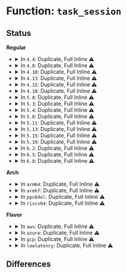 # Function: <code>task_session</code>

## Status
<b>Regular</b>
<ul>
<li>
<details>
<summary>In <code>4.4</code>: Duplicate, Full Inline ⚠️</summary>

**Collision:** Static Duplication

**Inline:** Full

**Transformation:** False

**Instances:**

```
In kernel/fork.c (ffffffff8107f304)
Location: include/linux/sched.h:1892
Inline: True
Inline callers:
  - kernel/fork.c:copy_process
```
```
In kernel/exit.c (ffffffff81082108)
Location: include/linux/sched.h:1892
Inline: True
Inline callers:
  - kernel/exit.c:will_become_orphaned_pgrp
```
```
In kernel/signal.c (ffffffff8108d06d)
Location: include/linux/sched.h:1892
Inline: True
```
```
In kernel/sys.c (ffffffff81094c68)
Location: include/linux/sched.h:1892
Inline: True
Inline callers:
  - kernel/sys.c:SyS_setpgid
  - kernel/sys.c:SyS_setpgid
  - kernel/sys.c:SyS_setpgid
  - kernel/sys.c:SyS_setpgid
  - kernel/sys.c:SyS_getsid
  - kernel/sys.c:SyS_getsid
  - kernel/sys.c:sys_setsid
```
```
In drivers/tty/tty_io.c (ffffffff814e0c35)
Location: include/linux/sched.h:1892
Inline: True
Inline callers:
  - drivers/tty/tty_io.c:__proc_set_tty
  - drivers/tty/tty_io.c:tty_ioctl
  - drivers/tty/tty_io.c:tty_ioctl
  - drivers/tty/tty_io.c:tty_ioctl
  - drivers/tty/tty_io.c:tty_ioctl
```
</details>
</li>
<li>
<details>
<summary>In <code>4.8</code>: Duplicate, Full Inline ⚠️</summary>

**Collision:** Static Duplication

**Inline:** Full

**Transformation:** False

**Instances:**

```
In kernel/fork.c (ffffffff810814ba)
Location: include/linux/sched.h:2031
Inline: True
```
```
In kernel/exit.c (ffffffff81085171)
Location: include/linux/sched.h:2031
Inline: True
Inline callers:
  - kernel/exit.c:will_become_orphaned_pgrp
```
```
In kernel/signal.c (ffffffff81090235)
Location: include/linux/sched.h:2031
Inline: True
```
```
In kernel/sys.c (ffffffff81098132)
Location: include/linux/sched.h:2031
Inline: True
Inline callers:
  - kernel/sys.c:sys_setsid
  - kernel/sys.c:SyS_getsid
  - kernel/sys.c:SyS_getsid
  - kernel/sys.c:SyS_setpgid
  - kernel/sys.c:SyS_setpgid
  - kernel/sys.c:SyS_setpgid
  - kernel/sys.c:SyS_setpgid
```
```
In drivers/tty/tty_io.c (ffffffff81534226)
Location: include/linux/sched.h:2031
Inline: True
Inline callers:
  - drivers/tty/tty_io.c:tty_ioctl
  - drivers/tty/tty_io.c:tty_ioctl
  - drivers/tty/tty_io.c:tty_ioctl
  - drivers/tty/tty_io.c:tty_ioctl
  - drivers/tty/tty_io.c:__proc_set_tty
```
</details>
</li>
<li>
<details>
<summary>In <code>4.10</code>: Duplicate, Full Inline ⚠️</summary>

**Collision:** Static Duplication

**Inline:** Full

**Transformation:** False

**Instances:**

```
In kernel/fork.c (ffffffff81085f07)
Location: include/linux/sched.h:2118
Inline: True
```
```
In kernel/exit.c (ffffffff8108a0e1)
Location: include/linux/sched.h:2118
Inline: True
Inline callers:
  - kernel/exit.c:will_become_orphaned_pgrp
```
```
In kernel/signal.c (ffffffff810951b5)
Location: include/linux/sched.h:2118
Inline: True
```
```
In kernel/sys.c (ffffffff8109d0e2)
Location: include/linux/sched.h:2118
Inline: True
Inline callers:
  - kernel/sys.c:sys_setsid
  - kernel/sys.c:SyS_getsid
  - kernel/sys.c:SyS_getsid
  - kernel/sys.c:SyS_setpgid
  - kernel/sys.c:SyS_setpgid
  - kernel/sys.c:SyS_setpgid
  - kernel/sys.c:SyS_setpgid
```
```
In drivers/tty/tty_io.c (ffffffff81560951)
Location: include/linux/sched.h:2118
Inline: True
Inline callers:
  - drivers/tty/tty_io.c:tty_ioctl
  - drivers/tty/tty_io.c:tty_ioctl
  - drivers/tty/tty_io.c:tty_ioctl
  - drivers/tty/tty_io.c:tty_ioctl
  - drivers/tty/tty_io.c:__proc_set_tty
```
</details>
</li>
<li>
<details>
<summary>In <code>4.13</code>: Duplicate, Full Inline ⚠️</summary>

**Collision:** Static Duplication

**Inline:** Full

**Transformation:** False

**Instances:**

```
In kernel/fork.c (ffffffff81082930)
Location: include/linux/sched.h:1128
Inline: True
```
```
In kernel/exit.c (ffffffff81087206)
Location: include/linux/sched.h:1128
Inline: True
Inline callers:
  - kernel/exit.c:will_become_orphaned_pgrp
```
```
In kernel/signal.c (ffffffff8109222a)
Location: include/linux/sched.h:1128
Inline: True
```
```
In kernel/sys.c (ffffffff81099fc2)
Location: include/linux/sched.h:1128
Inline: True
Inline callers:
  - kernel/sys.c:sys_setsid
  - kernel/sys.c:SyS_getsid
  - kernel/sys.c:SyS_getsid
  - kernel/sys.c:SyS_setpgid
  - kernel/sys.c:SyS_setpgid
  - kernel/sys.c:SyS_setpgid
  - kernel/sys.c:SyS_setpgid
```
```
In drivers/tty/tty_jobctrl.c (ffffffff8157d6ac)
Location: include/linux/sched.h:1128
Inline: True
Inline callers:
  - drivers/tty/tty_jobctrl.c:tty_jobctrl_ioctl
  - drivers/tty/tty_jobctrl.c:tty_jobctrl_ioctl
  - drivers/tty/tty_jobctrl.c:tty_jobctrl_ioctl
  - drivers/tty/tty_jobctrl.c:tty_jobctrl_ioctl
  - drivers/tty/tty_jobctrl.c:__proc_set_tty
```
</details>
</li>
<li>
<details>
<summary>In <code>4.15</code>: Duplicate, Full Inline ⚠️</summary>

**Collision:** Static Duplication

**Inline:** Full

**Transformation:** False

**Instances:**

```
In kernel/fork.c (ffffffff8108975f)
Location: include/linux/sched.h:1128
Inline: True
```
```
In kernel/exit.c (ffffffff8108df66)
Location: include/linux/sched.h:1128
Inline: True
Inline callers:
  - kernel/exit.c:will_become_orphaned_pgrp
```
```
In kernel/signal.c (ffffffff810990ba)
Location: include/linux/sched.h:1128
Inline: True
```
```
In kernel/sys.c (ffffffff810a0ca2)
Location: include/linux/sched.h:1128
Inline: True
Inline callers:
  - kernel/sys.c:sys_setsid
  - kernel/sys.c:SyS_getsid
  - kernel/sys.c:SyS_getsid
  - kernel/sys.c:SyS_setpgid
  - kernel/sys.c:SyS_setpgid
  - kernel/sys.c:SyS_setpgid
  - kernel/sys.c:SyS_setpgid
```
```
In drivers/tty/tty_jobctrl.c (ffffffff815e21d1)
Location: include/linux/sched.h:1128
Inline: True
Inline callers:
  - drivers/tty/tty_jobctrl.c:tty_jobctrl_ioctl
  - drivers/tty/tty_jobctrl.c:tty_jobctrl_ioctl
  - drivers/tty/tty_jobctrl.c:tty_jobctrl_ioctl
  - drivers/tty/tty_jobctrl.c:tty_jobctrl_ioctl
  - drivers/tty/tty_jobctrl.c:__proc_set_tty
```
</details>
</li>
<li>
<details>
<summary>In <code>4.18</code>: Duplicate, Full Inline ⚠️</summary>

**Collision:** Static Duplication

**Inline:** Full

**Transformation:** False

**Instances:**

```
In kernel/fork.c (ffffffff8108d11b)
Location: include/linux/sched.h:1220
Inline: True
```
```
In kernel/exit.c (ffffffff81091a9f)
Location: include/linux/sched.h:1220
Inline: True
Inline callers:
  - kernel/exit.c:kill_orphaned_pgrp
  - kernel/exit.c:kill_orphaned_pgrp
  - kernel/exit.c:will_become_orphaned_pgrp
  - kernel/exit.c:will_become_orphaned_pgrp
```
```
In kernel/signal.c (ffffffff8109c8d9)
Location: include/linux/sched.h:1220
Inline: True
```
```
In kernel/sys.c (ffffffff810a7454)
Location: include/linux/sched.h:1220
Inline: True
Inline callers:
  - kernel/sys.c:ksys_setsid
  - kernel/sys.c:__ia32_sys_getsid
  - kernel/sys.c:__ia32_sys_getsid
  - kernel/sys.c:__x64_sys_getsid
  - kernel/sys.c:__x64_sys_getsid
  - kernel/sys.c:__ia32_sys_setpgid
  - kernel/sys.c:__ia32_sys_setpgid
  - kernel/sys.c:__ia32_sys_setpgid
  - kernel/sys.c:__ia32_sys_setpgid
  - kernel/sys.c:__x64_sys_setpgid
  - kernel/sys.c:__x64_sys_setpgid
  - kernel/sys.c:__x64_sys_setpgid
  - kernel/sys.c:__x64_sys_setpgid
```
```
In drivers/tty/tty_jobctrl.c (ffffffff8161b481)
Location: include/linux/sched.h:1220
Inline: True
Inline callers:
  - drivers/tty/tty_jobctrl.c:tty_jobctrl_ioctl
  - drivers/tty/tty_jobctrl.c:tty_jobctrl_ioctl
  - drivers/tty/tty_jobctrl.c:tty_jobctrl_ioctl
  - drivers/tty/tty_jobctrl.c:tty_jobctrl_ioctl
  - drivers/tty/tty_jobctrl.c:__proc_set_tty
```
</details>
</li>
<li>
<details>
<summary>In <code>5.0</code>: Duplicate, Full Inline ⚠️</summary>

**Collision:** Static Duplication

**Inline:** Full

**Transformation:** False

**Instances:**

```
In kernel/fork.c (ffffffff81094e48)
Location: include/linux/sched/signal.h:596
Inline: True
```
```
In kernel/exit.c (ffffffff81099d7f)
Location: include/linux/sched/signal.h:596
Inline: True
Inline callers:
  - kernel/exit.c:kill_orphaned_pgrp
  - kernel/exit.c:kill_orphaned_pgrp
  - kernel/exit.c:will_become_orphaned_pgrp
  - kernel/exit.c:will_become_orphaned_pgrp
```
```
In kernel/signal.c (ffffffff810a4bbe)
Location: include/linux/sched/signal.h:596
Inline: True
```
```
In kernel/sys.c (ffffffff810b0164)
Location: include/linux/sched/signal.h:596
Inline: True
Inline callers:
  - kernel/sys.c:ksys_setsid
  - kernel/sys.c:__ia32_sys_getsid
  - kernel/sys.c:__ia32_sys_getsid
  - kernel/sys.c:__x64_sys_getsid
  - kernel/sys.c:__x64_sys_getsid
  - kernel/sys.c:__ia32_sys_setpgid
  - kernel/sys.c:__ia32_sys_setpgid
  - kernel/sys.c:__ia32_sys_setpgid
  - kernel/sys.c:__ia32_sys_setpgid
  - kernel/sys.c:__x64_sys_setpgid
  - kernel/sys.c:__x64_sys_setpgid
  - kernel/sys.c:__x64_sys_setpgid
  - kernel/sys.c:__x64_sys_setpgid
```
```
In drivers/tty/tty_jobctrl.c (ffffffff816387d2)
Location: include/linux/sched/signal.h:596
Inline: True
Inline callers:
  - drivers/tty/tty_jobctrl.c:tty_jobctrl_ioctl
  - drivers/tty/tty_jobctrl.c:tty_jobctrl_ioctl
  - drivers/tty/tty_jobctrl.c:tty_jobctrl_ioctl
  - drivers/tty/tty_jobctrl.c:tty_jobctrl_ioctl
  - drivers/tty/tty_jobctrl.c:__proc_set_tty
```
</details>
</li>
<li>
<details>
<summary>In <code>5.3</code>: Duplicate, Full Inline ⚠️</summary>

**Collision:** Static Duplication

**Inline:** Full

**Transformation:** False

**Instances:**

```
In kernel/fork.c (ffffffff810994a2)
Location: include/linux/sched/signal.h:627
Inline: True
Inline callers:
  - kernel/fork.c:copy_process
```
```
In kernel/exit.c (ffffffff8109e390)
Location: include/linux/sched/signal.h:627
Inline: True
Inline callers:
  - kernel/exit.c:kill_orphaned_pgrp
  - kernel/exit.c:kill_orphaned_pgrp
  - kernel/exit.c:will_become_orphaned_pgrp
  - kernel/exit.c:will_become_orphaned_pgrp
```
```
In kernel/signal.c (ffffffff810a98a9)
Location: include/linux/sched/signal.h:627
Inline: True
```
```
In kernel/sys.c (ffffffff810b5b32)
Location: include/linux/sched/signal.h:627
Inline: True
Inline callers:
  - kernel/sys.c:ksys_setsid
  - kernel/sys.c:__ia32_sys_getsid
  - kernel/sys.c:__ia32_sys_getsid
  - kernel/sys.c:__x64_sys_getsid
  - kernel/sys.c:__x64_sys_getsid
  - kernel/sys.c:__ia32_sys_setpgid
  - kernel/sys.c:__ia32_sys_setpgid
  - kernel/sys.c:__ia32_sys_setpgid
  - kernel/sys.c:__ia32_sys_setpgid
  - kernel/sys.c:__x64_sys_setpgid
  - kernel/sys.c:__x64_sys_setpgid
  - kernel/sys.c:__x64_sys_setpgid
  - kernel/sys.c:__x64_sys_setpgid
```
```
In drivers/tty/tty_jobctrl.c (ffffffff8166ca41)
Location: include/linux/sched/signal.h:627
Inline: True
Inline callers:
  - drivers/tty/tty_jobctrl.c:tty_jobctrl_ioctl
  - drivers/tty/tty_jobctrl.c:tty_jobctrl_ioctl
  - drivers/tty/tty_jobctrl.c:tty_jobctrl_ioctl
  - drivers/tty/tty_jobctrl.c:tty_jobctrl_ioctl
  - drivers/tty/tty_jobctrl.c:__proc_set_tty
```
</details>
</li>
<li>
<details>
<summary>In <code>5.4</code>: Duplicate, Full Inline ⚠️</summary>

**Collision:** Static Duplication

**Inline:** Full

**Transformation:** False

**Instances:**

```
In kernel/fork.c (ffffffff8109fa9c)
Location: include/linux/sched/signal.h:619
Inline: True
Inline callers:
  - kernel/fork.c:copy_process
```
```
In kernel/exit.c (ffffffff810a48f0)
Location: include/linux/sched/signal.h:619
Inline: True
Inline callers:
  - kernel/exit.c:kill_orphaned_pgrp
  - kernel/exit.c:kill_orphaned_pgrp
  - kernel/exit.c:will_become_orphaned_pgrp
  - kernel/exit.c:will_become_orphaned_pgrp
```
```
In kernel/signal.c (ffffffff810afe39)
Location: include/linux/sched/signal.h:619
Inline: True
```
```
In kernel/sys.c (ffffffff810bc122)
Location: include/linux/sched/signal.h:619
Inline: True
Inline callers:
  - kernel/sys.c:ksys_setsid
  - kernel/sys.c:__ia32_sys_getsid
  - kernel/sys.c:__ia32_sys_getsid
  - kernel/sys.c:__x64_sys_getsid
  - kernel/sys.c:__x64_sys_getsid
  - kernel/sys.c:__ia32_sys_setpgid
  - kernel/sys.c:__ia32_sys_setpgid
  - kernel/sys.c:__ia32_sys_setpgid
  - kernel/sys.c:__ia32_sys_setpgid
  - kernel/sys.c:__x64_sys_setpgid
  - kernel/sys.c:__x64_sys_setpgid
  - kernel/sys.c:__x64_sys_setpgid
  - kernel/sys.c:__x64_sys_setpgid
```
```
In drivers/tty/tty_jobctrl.c (ffffffff8168f0b1)
Location: include/linux/sched/signal.h:619
Inline: True
Inline callers:
  - drivers/tty/tty_jobctrl.c:tty_jobctrl_ioctl
  - drivers/tty/tty_jobctrl.c:tty_jobctrl_ioctl
  - drivers/tty/tty_jobctrl.c:tty_jobctrl_ioctl
  - drivers/tty/tty_jobctrl.c:tty_jobctrl_ioctl
  - drivers/tty/tty_jobctrl.c:__proc_set_tty
```
</details>
</li>
<li>
<details>
<summary>In <code>5.8</code>: Duplicate, Full Inline ⚠️</summary>

**Collision:** Static Duplication

**Inline:** Full

**Transformation:** False

**Instances:**

```
In kernel/fork.c (ffffffff810a6b3d)
Location: include/linux/sched/signal.h:642
Inline: True
Inline callers:
  - kernel/fork.c:copy_process
```
```
In kernel/exit.c (ffffffff810abc90)
Location: include/linux/sched/signal.h:642
Inline: True
Inline callers:
  - kernel/exit.c:kill_orphaned_pgrp
  - kernel/exit.c:kill_orphaned_pgrp
  - kernel/exit.c:will_become_orphaned_pgrp
  - kernel/exit.c:will_become_orphaned_pgrp
```
```
In kernel/signal.c (ffffffff810b7899)
Location: include/linux/sched/signal.h:642
Inline: True
```
```
In kernel/sys.c (ffffffff810c3ac2)
Location: include/linux/sched/signal.h:642
Inline: True
Inline callers:
  - kernel/sys.c:ksys_setsid
  - kernel/sys.c:__ia32_sys_getsid
  - kernel/sys.c:__ia32_sys_getsid
  - kernel/sys.c:__x64_sys_getsid
  - kernel/sys.c:__x64_sys_getsid
  - kernel/sys.c:__do_sys_setpgid
  - kernel/sys.c:__do_sys_setpgid
  - kernel/sys.c:__do_sys_setpgid
  - kernel/sys.c:__do_sys_setpgid
```
```
In drivers/tty/tty_jobctrl.c (ffffffff81740dd1)
Location: include/linux/sched/signal.h:642
Inline: True
Inline callers:
  - drivers/tty/tty_jobctrl.c:tiocspgrp
  - drivers/tty/tty_jobctrl.c:tiocspgrp
  - drivers/tty/tty_jobctrl.c:tiocspgrp
  - drivers/tty/tty_jobctrl.c:tiocsctty
  - drivers/tty/tty_jobctrl.c:__proc_set_tty
```
</details>
</li>
<li>
<details>
<summary>In <code>5.11</code>: Duplicate, Full Inline ⚠️</summary>

**Collision:** Static Duplication

**Inline:** Full

**Transformation:** False

**Instances:**

```
In kernel/fork.c (ffffffff810a264f)
Location: include/linux/sched/signal.h:655
Inline: True
Inline callers:
  - kernel/fork.c:copy_process
```
```
In kernel/exit.c (ffffffff810a7290)
Location: include/linux/sched/signal.h:655
Inline: True
Inline callers:
  - kernel/exit.c:kill_orphaned_pgrp
  - kernel/exit.c:kill_orphaned_pgrp
  - kernel/exit.c:will_become_orphaned_pgrp
  - kernel/exit.c:will_become_orphaned_pgrp
```
```
In kernel/signal.c (ffffffff810b2b29)
Location: include/linux/sched/signal.h:655
Inline: True
```
```
In kernel/sys.c (ffffffff810beeb2)
Location: include/linux/sched/signal.h:655
Inline: True
Inline callers:
  - kernel/sys.c:ksys_setsid
  - kernel/sys.c:__ia32_sys_getsid
  - kernel/sys.c:__ia32_sys_getsid
  - kernel/sys.c:__x64_sys_getsid
  - kernel/sys.c:__x64_sys_getsid
  - kernel/sys.c:__do_sys_setpgid
  - kernel/sys.c:__do_sys_setpgid
  - kernel/sys.c:__do_sys_setpgid
  - kernel/sys.c:__do_sys_setpgid
```
```
In drivers/tty/tty_jobctrl.c (ffffffff8175d052)
Location: include/linux/sched/signal.h:655
Inline: True
Inline callers:
  - drivers/tty/tty_jobctrl.c:tiocsctty
  - drivers/tty/tty_jobctrl.c:__proc_set_tty
```
</details>
</li>
<li>
<details>
<summary>In <code>5.13</code>: Duplicate, Full Inline ⚠️</summary>

**Collision:** Static Duplication

**Inline:** Full

**Transformation:** False

**Instances:**

```
In kernel/fork.c (ffffffff810a3342)
Location: include/linux/sched/signal.h:661
Inline: True
Inline callers:
  - kernel/fork.c:copy_process
```
```
In kernel/exit.c (ffffffff810a8320)
Location: include/linux/sched/signal.h:661
Inline: True
Inline callers:
  - kernel/exit.c:kill_orphaned_pgrp
  - kernel/exit.c:kill_orphaned_pgrp
  - kernel/exit.c:will_become_orphaned_pgrp
  - kernel/exit.c:will_become_orphaned_pgrp
```
```
In kernel/signal.c (ffffffff810b4169)
Location: include/linux/sched/signal.h:661
Inline: True
```
```
In kernel/sys.c (ffffffff810c0842)
Location: include/linux/sched/signal.h:661
Inline: True
Inline callers:
  - kernel/sys.c:ksys_setsid
  - kernel/sys.c:__ia32_sys_getsid
  - kernel/sys.c:__ia32_sys_getsid
  - kernel/sys.c:__x64_sys_getsid
  - kernel/sys.c:__x64_sys_getsid
  - kernel/sys.c:__do_sys_setpgid
  - kernel/sys.c:__do_sys_setpgid
  - kernel/sys.c:__do_sys_setpgid
  - kernel/sys.c:__do_sys_setpgid
```
```
In drivers/tty/tty_jobctrl.c (ffffffff8174139b)
Location: include/linux/sched/signal.h:661
Inline: True
Inline callers:
  - drivers/tty/tty_jobctrl.c:tty_jobctrl_ioctl
  - drivers/tty/tty_jobctrl.c:tty_jobctrl_ioctl
  - drivers/tty/tty_jobctrl.c:tty_jobctrl_ioctl
  - drivers/tty/tty_jobctrl.c:tty_jobctrl_ioctl
  - drivers/tty/tty_jobctrl.c:__proc_set_tty
```
</details>
</li>
<li>
<details>
<summary>In <code>5.15</code>: Duplicate, Full Inline ⚠️</summary>

**Collision:** Static Duplication

**Inline:** Full

**Transformation:** False

**Instances:**

```
In kernel/fork.c (ffffffff810b4acd)
Location: include/linux/sched/signal.h:659
Inline: True
Inline callers:
  - kernel/fork.c:copy_process
```
```
In kernel/exit.c (ffffffff810b9d80)
Location: include/linux/sched/signal.h:659
Inline: True
Inline callers:
  - kernel/exit.c:kill_orphaned_pgrp
  - kernel/exit.c:kill_orphaned_pgrp
  - kernel/exit.c:will_become_orphaned_pgrp
  - kernel/exit.c:will_become_orphaned_pgrp
```
```
In kernel/signal.c (ffffffff810c6429)
Location: include/linux/sched/signal.h:659
Inline: True
```
```
In kernel/sys.c (ffffffff810d3332)
Location: include/linux/sched/signal.h:659
Inline: True
Inline callers:
  - kernel/sys.c:ksys_setsid
  - kernel/sys.c:__ia32_sys_getsid
  - kernel/sys.c:__ia32_sys_getsid
  - kernel/sys.c:__x64_sys_getsid
  - kernel/sys.c:__x64_sys_getsid
  - kernel/sys.c:__do_sys_setpgid
  - kernel/sys.c:__do_sys_setpgid
  - kernel/sys.c:__do_sys_setpgid
  - kernel/sys.c:__do_sys_setpgid
```
```
In drivers/tty/tty_jobctrl.c (ffffffff817c1dfb)
Location: include/linux/sched/signal.h:659
Inline: True
Inline callers:
  - drivers/tty/tty_jobctrl.c:tty_jobctrl_ioctl
  - drivers/tty/tty_jobctrl.c:tty_jobctrl_ioctl
  - drivers/tty/tty_jobctrl.c:tty_jobctrl_ioctl
  - drivers/tty/tty_jobctrl.c:tty_jobctrl_ioctl
  - drivers/tty/tty_jobctrl.c:__proc_set_tty
```
</details>
</li>
<li>
<details>
<summary>In <code>5.19</code>: Duplicate, Full Inline ⚠️</summary>

**Collision:** Static Duplication

**Inline:** Full

**Transformation:** False

**Instances:**

```
In kernel/fork.c (ffffffff810caf99)
Location: include/linux/sched/signal.h:699
Inline: True
Inline callers:
  - kernel/fork.c:copy_process
```
```
In kernel/exit.c (ffffffff810d089f)
Location: include/linux/sched/signal.h:699
Inline: True
Inline callers:
  - kernel/exit.c:kill_orphaned_pgrp
  - kernel/exit.c:kill_orphaned_pgrp
  - kernel/exit.c:will_become_orphaned_pgrp
  - kernel/exit.c:will_become_orphaned_pgrp
```
```
In kernel/signal.c (ffffffff810ddd73)
Location: include/linux/sched/signal.h:699
Inline: True
```
```
In kernel/sys.c (ffffffff810ec954)
Location: include/linux/sched/signal.h:699
Inline: True
Inline callers:
  - kernel/sys.c:ksys_setsid
  - kernel/sys.c:__ia32_sys_getsid
  - kernel/sys.c:__ia32_sys_getsid
  - kernel/sys.c:__x64_sys_getsid
  - kernel/sys.c:__x64_sys_getsid
  - kernel/sys.c:__do_sys_setpgid
  - kernel/sys.c:__do_sys_setpgid
  - kernel/sys.c:__do_sys_setpgid
  - kernel/sys.c:__do_sys_setpgid
```
```
In drivers/tty/tty_jobctrl.c (ffffffff818fe871)
Location: include/linux/sched/signal.h:699
Inline: True
Inline callers:
  - drivers/tty/tty_jobctrl.c:tty_jobctrl_ioctl
  - drivers/tty/tty_jobctrl.c:tty_jobctrl_ioctl
  - drivers/tty/tty_jobctrl.c:tty_jobctrl_ioctl
  - drivers/tty/tty_jobctrl.c:tty_jobctrl_ioctl
  - drivers/tty/tty_jobctrl.c:__proc_set_tty
```
</details>
</li>
<li>
<details>
<summary>In <code>6.2</code>: Duplicate, Full Inline ⚠️</summary>

**Collision:** Static Duplication

**Inline:** Full

**Transformation:** False

**Instances:**

```
In kernel/fork.c (ffffffff810e8546)
Location: include/linux/sched/signal.h:700
Inline: True
Inline callers:
  - kernel/fork.c:copy_process
```
```
In kernel/exit.c (ffffffff810ef22f)
Location: include/linux/sched/signal.h:700
Inline: True
Inline callers:
  - kernel/exit.c:kill_orphaned_pgrp
  - kernel/exit.c:kill_orphaned_pgrp
  - kernel/exit.c:will_become_orphaned_pgrp
  - kernel/exit.c:will_become_orphaned_pgrp
```
```
In kernel/signal.c (ffffffff810fe1d3)
Location: include/linux/sched/signal.h:700
Inline: True
```
```
In kernel/sys.c (ffffffff8110dcd4)
Location: include/linux/sched/signal.h:700
Inline: True
Inline callers:
  - kernel/sys.c:ksys_setsid
  - kernel/sys.c:__ia32_sys_getsid
  - kernel/sys.c:__ia32_sys_getsid
  - kernel/sys.c:__x64_sys_getsid
  - kernel/sys.c:__x64_sys_getsid
  - kernel/sys.c:__do_sys_setpgid
  - kernel/sys.c:__do_sys_setpgid
  - kernel/sys.c:__do_sys_setpgid
  - kernel/sys.c:__do_sys_setpgid
```
```
In drivers/tty/tty_jobctrl.c (ffffffff81a580b1)
Location: include/linux/sched/signal.h:700
Inline: True
Inline callers:
  - drivers/tty/tty_jobctrl.c:tty_jobctrl_ioctl
  - drivers/tty/tty_jobctrl.c:tty_jobctrl_ioctl
  - drivers/tty/tty_jobctrl.c:tty_jobctrl_ioctl
  - drivers/tty/tty_jobctrl.c:tty_jobctrl_ioctl
  - drivers/tty/tty_jobctrl.c:__proc_set_tty
```
</details>
</li>
<li>
<details>
<summary>In <code>6.5</code>: Duplicate, Full Inline ⚠️</summary>

**Collision:** Static Duplication

**Inline:** Full

**Transformation:** False

**Instances:**

```
In kernel/fork.c (ffffffff810f41a5)
Location: include/linux/sched/signal.h:700
Inline: True
Inline callers:
  - kernel/fork.c:copy_process
```
```
In kernel/exit.c (ffffffff810fb24f)
Location: include/linux/sched/signal.h:700
Inline: True
Inline callers:
  - kernel/exit.c:kill_orphaned_pgrp
  - kernel/exit.c:kill_orphaned_pgrp
  - kernel/exit.c:will_become_orphaned_pgrp
  - kernel/exit.c:will_become_orphaned_pgrp
```
```
In kernel/signal.c (ffffffff8110a293)
Location: include/linux/sched/signal.h:700
Inline: True
```
```
In kernel/sys.c (ffffffff81119f64)
Location: include/linux/sched/signal.h:700
Inline: True
Inline callers:
  - kernel/sys.c:ksys_setsid
  - kernel/sys.c:__ia32_sys_getsid
  - kernel/sys.c:__ia32_sys_getsid
  - kernel/sys.c:__x64_sys_getsid
  - kernel/sys.c:__x64_sys_getsid
  - kernel/sys.c:__do_sys_setpgid
  - kernel/sys.c:__do_sys_setpgid
  - kernel/sys.c:__do_sys_setpgid
  - kernel/sys.c:__do_sys_setpgid
```
```
In drivers/tty/tty_jobctrl.c (ffffffff81aa268e)
Location: include/linux/sched/signal.h:700
Inline: True
Inline callers:
  - drivers/tty/tty_jobctrl.c:tty_jobctrl_ioctl
  - drivers/tty/tty_jobctrl.c:tty_jobctrl_ioctl
  - drivers/tty/tty_jobctrl.c:tty_jobctrl_ioctl
  - drivers/tty/tty_jobctrl.c:tty_jobctrl_ioctl
  - drivers/tty/tty_jobctrl.c:__proc_set_tty
```
</details>
</li>
<li>
<details>
<summary>In <code>6.8</code>: Duplicate, Full Inline ⚠️</summary>

**Collision:** Static Duplication

**Inline:** Full

**Transformation:** False

**Instances:**

```
In kernel/fork.c (ffffffff810fd567)
Location: include/linux/sched/signal.h:692
Inline: True
Inline callers:
  - kernel/fork.c:copy_process
```
```
In kernel/exit.c (ffffffff811046ff)
Location: include/linux/sched/signal.h:692
Inline: True
Inline callers:
  - kernel/exit.c:kill_orphaned_pgrp
  - kernel/exit.c:kill_orphaned_pgrp
  - kernel/exit.c:will_become_orphaned_pgrp
  - kernel/exit.c:will_become_orphaned_pgrp
```
```
In kernel/signal.c (ffffffff81113c33)
Location: include/linux/sched/signal.h:692
Inline: True
```
```
In kernel/sys.c (ffffffff81123954)
Location: include/linux/sched/signal.h:692
Inline: True
Inline callers:
  - kernel/sys.c:ksys_setsid
  - kernel/sys.c:__ia32_sys_getsid
  - kernel/sys.c:__ia32_sys_getsid
  - kernel/sys.c:__x64_sys_getsid
  - kernel/sys.c:__x64_sys_getsid
  - kernel/sys.c:__do_sys_setpgid
  - kernel/sys.c:__do_sys_setpgid
  - kernel/sys.c:__do_sys_setpgid
  - kernel/sys.c:__do_sys_setpgid
```
```
In drivers/tty/tty_jobctrl.c (ffffffff81af506e)
Location: include/linux/sched/signal.h:692
Inline: True
Inline callers:
  - drivers/tty/tty_jobctrl.c:tty_jobctrl_ioctl
  - drivers/tty/tty_jobctrl.c:tty_jobctrl_ioctl
  - drivers/tty/tty_jobctrl.c:tty_jobctrl_ioctl
  - drivers/tty/tty_jobctrl.c:tty_jobctrl_ioctl
  - drivers/tty/tty_jobctrl.c:__proc_set_tty
```
</details>
</li>
</ul>
<b>Arch</b>
<ul>
<li>
<details>
<summary>In <code>arm64</code>: Duplicate, Full Inline ⚠️</summary>

**Collision:** Static Duplication

**Inline:** Full

**Transformation:** False

**Instances:**

```
In kernel/fork.c (ffff8000100f4034)
Location: include/linux/sched/signal.h:619
Inline: True
Inline callers:
  - kernel/fork.c:copy_process
```
```
In kernel/exit.c (ffff8000100fa518)
Location: include/linux/sched/signal.h:619
Inline: True
Inline callers:
  - kernel/exit.c:kill_orphaned_pgrp
  - kernel/exit.c:kill_orphaned_pgrp
  - kernel/exit.c:will_become_orphaned_pgrp
  - kernel/exit.c:will_become_orphaned_pgrp
```
```
In kernel/signal.c (ffff80001010abac)
Location: include/linux/sched/signal.h:619
Inline: True
```
```
In kernel/sys.c (ffff800010118bcc)
Location: include/linux/sched/signal.h:619
Inline: True
Inline callers:
  - kernel/sys.c:ksys_setsid
  - kernel/sys.c:__arm64_sys_getsid
  - kernel/sys.c:__arm64_sys_getsid
  - kernel/sys.c:__arm64_sys_setpgid
  - kernel/sys.c:__arm64_sys_setpgid
  - kernel/sys.c:__arm64_sys_setpgid
  - kernel/sys.c:__arm64_sys_setpgid
```
```
In drivers/tty/tty_jobctrl.c (ffff800010860bc0)
Location: include/linux/sched/signal.h:619
Inline: True
Inline callers:
  - drivers/tty/tty_jobctrl.c:tty_jobctrl_ioctl
  - drivers/tty/tty_jobctrl.c:tty_jobctrl_ioctl
  - drivers/tty/tty_jobctrl.c:tty_jobctrl_ioctl
  - drivers/tty/tty_jobctrl.c:tty_jobctrl_ioctl
  - drivers/tty/tty_jobctrl.c:__proc_set_tty
```
</details>
</li>
<li>
<details>
<summary>In <code>armhf</code>: Duplicate, Full Inline ⚠️</summary>

**Collision:** Static Duplication

**Inline:** Full

**Transformation:** False

**Instances:**

```
In kernel/fork.c (c0352ab4)
Location: include/linux/sched/signal.h:619
Inline: True
Inline callers:
  - kernel/fork.c:copy_process
```
```
In kernel/exit.c (c0358508)
Location: include/linux/sched/signal.h:619
Inline: True
Inline callers:
  - kernel/exit.c:kill_orphaned_pgrp
  - kernel/exit.c:kill_orphaned_pgrp
  - kernel/exit.c:will_become_orphaned_pgrp
  - kernel/exit.c:will_become_orphaned_pgrp
```
```
In kernel/signal.c (c0364338)
Location: include/linux/sched/signal.h:619
Inline: True
```
```
In kernel/sys.c (c036d22c)
Location: include/linux/sched/signal.h:619
Inline: True
Inline callers:
  - kernel/sys.c:ksys_setsid
  - kernel/sys.c:__se_sys_getsid
  - kernel/sys.c:__se_sys_getsid
  - kernel/sys.c:__se_sys_setpgid
  - kernel/sys.c:__se_sys_setpgid
  - kernel/sys.c:__se_sys_setpgid
  - kernel/sys.c:__se_sys_setpgid
```
```
In drivers/tty/tty_jobctrl.c (c0967a10)
Location: include/linux/sched/signal.h:619
Inline: True
Inline callers:
  - drivers/tty/tty_jobctrl.c:tty_jobctrl_ioctl
  - drivers/tty/tty_jobctrl.c:tty_jobctrl_ioctl
  - drivers/tty/tty_jobctrl.c:tty_jobctrl_ioctl
  - drivers/tty/tty_jobctrl.c:tty_jobctrl_ioctl
  - drivers/tty/tty_jobctrl.c:__proc_set_tty
```
</details>
</li>
<li>
<details>
<summary>In <code>ppc64el</code>: Duplicate, Full Inline ⚠️</summary>

**Collision:** Static Duplication

**Inline:** Full

**Transformation:** False

**Instances:**

```
In kernel/fork.c (c00000000013a400)
Location: include/linux/sched/signal.h:619
Inline: True
Inline callers:
  - kernel/fork.c:copy_process
```
```
In kernel/exit.c (c0000000001418ac)
Location: include/linux/sched/signal.h:619
Inline: True
Inline callers:
  - kernel/exit.c:kill_orphaned_pgrp
  - kernel/exit.c:kill_orphaned_pgrp
  - kernel/exit.c:will_become_orphaned_pgrp
  - kernel/exit.c:will_become_orphaned_pgrp
```
```
In kernel/signal.c (c000000000152690)
Location: include/linux/sched/signal.h:619
Inline: True
```
```
In kernel/sys.c (c00000000016066c)
Location: include/linux/sched/signal.h:619
Inline: True
Inline callers:
  - kernel/sys.c:ksys_setsid
  - kernel/sys.c:__se_sys_getsid
  - kernel/sys.c:__se_sys_getsid
  - kernel/sys.c:__se_sys_setpgid
  - kernel/sys.c:__se_sys_setpgid
  - kernel/sys.c:__se_sys_setpgid
  - kernel/sys.c:__se_sys_setpgid
```
```
In drivers/tty/tty_jobctrl.c (c0000000008ffe84)
Location: include/linux/sched/signal.h:619
Inline: True
Inline callers:
  - drivers/tty/tty_jobctrl.c:tty_jobctrl_ioctl
  - drivers/tty/tty_jobctrl.c:tty_jobctrl_ioctl
  - drivers/tty/tty_jobctrl.c:tty_jobctrl_ioctl
  - drivers/tty/tty_jobctrl.c:tty_jobctrl_ioctl
  - drivers/tty/tty_jobctrl.c:__proc_set_tty
```
</details>
</li>
<li>
<details>
<summary>In <code>riscv64</code>: Duplicate, Full Inline ⚠️</summary>

**Collision:** Static Duplication

**Inline:** Full

**Transformation:** False

**Instances:**

```
In kernel/fork.c (ffffffe0000c0806)
Location: include/linux/sched/signal.h:619
Inline: True
Inline callers:
  - kernel/fork.c:copy_process
```
```
In kernel/exit.c (ffffffe0000c45cc)
Location: include/linux/sched/signal.h:619
Inline: True
Inline callers:
  - kernel/exit.c:kill_orphaned_pgrp
  - kernel/exit.c:kill_orphaned_pgrp
  - kernel/exit.c:will_become_orphaned_pgrp
  - kernel/exit.c:will_become_orphaned_pgrp
```
```
In kernel/signal.c (ffffffe0000cd9d6)
Location: include/linux/sched/signal.h:619
Inline: True
```
```
In kernel/sys.c (ffffffe0000d3f6a)
Location: include/linux/sched/signal.h:619
Inline: True
Inline callers:
  - kernel/sys.c:ksys_setsid
  - kernel/sys.c:__se_sys_getsid
  - kernel/sys.c:__se_sys_getsid
  - kernel/sys.c:__se_sys_setpgid
  - kernel/sys.c:__se_sys_setpgid
  - kernel/sys.c:__se_sys_setpgid
  - kernel/sys.c:__se_sys_setpgid
```
```
In drivers/tty/tty_jobctrl.c (ffffffe0005387d2)
Location: include/linux/sched/signal.h:619
Inline: True
Inline callers:
  - drivers/tty/tty_jobctrl.c:tty_jobctrl_ioctl
  - drivers/tty/tty_jobctrl.c:tty_jobctrl_ioctl
  - drivers/tty/tty_jobctrl.c:tty_jobctrl_ioctl
  - drivers/tty/tty_jobctrl.c:tty_jobctrl_ioctl
  - drivers/tty/tty_jobctrl.c:__proc_set_tty
```
</details>
</li>
</ul>
<b>Flavor</b>
<ul>
<li>
<details>
<summary>In <code>aws</code>: Duplicate, Full Inline ⚠️</summary>

**Collision:** Static Duplication

**Inline:** Full

**Transformation:** False

**Instances:**

```
In kernel/fork.c (ffffffff810993bc)
Location: include/linux/sched/signal.h:619
Inline: True
Inline callers:
  - kernel/fork.c:copy_process
```
```
In kernel/exit.c (ffffffff8109e210)
Location: include/linux/sched/signal.h:619
Inline: True
Inline callers:
  - kernel/exit.c:kill_orphaned_pgrp
  - kernel/exit.c:kill_orphaned_pgrp
  - kernel/exit.c:will_become_orphaned_pgrp
  - kernel/exit.c:will_become_orphaned_pgrp
```
```
In kernel/signal.c (ffffffff810aa1a9)
Location: include/linux/sched/signal.h:619
Inline: True
```
```
In kernel/sys.c (ffffffff810b6492)
Location: include/linux/sched/signal.h:619
Inline: True
Inline callers:
  - kernel/sys.c:ksys_setsid
  - kernel/sys.c:__ia32_sys_getsid
  - kernel/sys.c:__ia32_sys_getsid
  - kernel/sys.c:__x64_sys_getsid
  - kernel/sys.c:__x64_sys_getsid
  - kernel/sys.c:__ia32_sys_setpgid
  - kernel/sys.c:__ia32_sys_setpgid
  - kernel/sys.c:__ia32_sys_setpgid
  - kernel/sys.c:__ia32_sys_setpgid
  - kernel/sys.c:__x64_sys_setpgid
  - kernel/sys.c:__x64_sys_setpgid
  - kernel/sys.c:__x64_sys_setpgid
  - kernel/sys.c:__x64_sys_setpgid
```
```
In drivers/tty/tty_jobctrl.c (ffffffff81654b31)
Location: include/linux/sched/signal.h:619
Inline: True
Inline callers:
  - drivers/tty/tty_jobctrl.c:tty_jobctrl_ioctl
  - drivers/tty/tty_jobctrl.c:tty_jobctrl_ioctl
  - drivers/tty/tty_jobctrl.c:tty_jobctrl_ioctl
  - drivers/tty/tty_jobctrl.c:tty_jobctrl_ioctl
  - drivers/tty/tty_jobctrl.c:__proc_set_tty
```
</details>
</li>
<li>
<details>
<summary>In <code>azure</code>: Duplicate, Full Inline ⚠️</summary>

**Collision:** Static Duplication

**Inline:** Full

**Transformation:** False

**Instances:**

```
In kernel/fork.c (ffffffff81087e0c)
Location: include/linux/sched/signal.h:619
Inline: True
Inline callers:
  - kernel/fork.c:copy_process
```
```
In kernel/exit.c (ffffffff8108cc20)
Location: include/linux/sched/signal.h:619
Inline: True
Inline callers:
  - kernel/exit.c:kill_orphaned_pgrp
  - kernel/exit.c:kill_orphaned_pgrp
  - kernel/exit.c:will_become_orphaned_pgrp
  - kernel/exit.c:will_become_orphaned_pgrp
```
```
In kernel/signal.c (ffffffff81098bb9)
Location: include/linux/sched/signal.h:619
Inline: True
```
```
In kernel/sys.c (ffffffff810a4dd2)
Location: include/linux/sched/signal.h:619
Inline: True
Inline callers:
  - kernel/sys.c:ksys_setsid
  - kernel/sys.c:__ia32_sys_getsid
  - kernel/sys.c:__ia32_sys_getsid
  - kernel/sys.c:__x64_sys_getsid
  - kernel/sys.c:__x64_sys_getsid
  - kernel/sys.c:__ia32_sys_setpgid
  - kernel/sys.c:__ia32_sys_setpgid
  - kernel/sys.c:__ia32_sys_setpgid
  - kernel/sys.c:__ia32_sys_setpgid
  - kernel/sys.c:__x64_sys_setpgid
  - kernel/sys.c:__x64_sys_setpgid
  - kernel/sys.c:__x64_sys_setpgid
  - kernel/sys.c:__x64_sys_setpgid
```
```
In drivers/tty/tty_jobctrl.c (ffffffff81634f01)
Location: include/linux/sched/signal.h:619
Inline: True
Inline callers:
  - drivers/tty/tty_jobctrl.c:tty_jobctrl_ioctl
  - drivers/tty/tty_jobctrl.c:tty_jobctrl_ioctl
  - drivers/tty/tty_jobctrl.c:tty_jobctrl_ioctl
  - drivers/tty/tty_jobctrl.c:tty_jobctrl_ioctl
  - drivers/tty/tty_jobctrl.c:__proc_set_tty
```
</details>
</li>
<li>
<details>
<summary>In <code>gcp</code>: Duplicate, Full Inline ⚠️</summary>

**Collision:** Static Duplication

**Inline:** Full

**Transformation:** False

**Instances:**

```
In kernel/fork.c (ffffffff8109936c)
Location: include/linux/sched/signal.h:619
Inline: True
Inline callers:
  - kernel/fork.c:copy_process
```
```
In kernel/exit.c (ffffffff8109e1c0)
Location: include/linux/sched/signal.h:619
Inline: True
Inline callers:
  - kernel/exit.c:kill_orphaned_pgrp
  - kernel/exit.c:kill_orphaned_pgrp
  - kernel/exit.c:will_become_orphaned_pgrp
  - kernel/exit.c:will_become_orphaned_pgrp
```
```
In kernel/signal.c (ffffffff810a9709)
Location: include/linux/sched/signal.h:619
Inline: True
```
```
In kernel/sys.c (ffffffff810b59f2)
Location: include/linux/sched/signal.h:619
Inline: True
Inline callers:
  - kernel/sys.c:ksys_setsid
  - kernel/sys.c:__ia32_sys_getsid
  - kernel/sys.c:__ia32_sys_getsid
  - kernel/sys.c:__x64_sys_getsid
  - kernel/sys.c:__x64_sys_getsid
  - kernel/sys.c:__ia32_sys_setpgid
  - kernel/sys.c:__ia32_sys_setpgid
  - kernel/sys.c:__ia32_sys_setpgid
  - kernel/sys.c:__ia32_sys_setpgid
  - kernel/sys.c:__x64_sys_setpgid
  - kernel/sys.c:__x64_sys_setpgid
  - kernel/sys.c:__x64_sys_setpgid
  - kernel/sys.c:__x64_sys_setpgid
```
```
In drivers/tty/tty_jobctrl.c (ffffffff81682ef1)
Location: include/linux/sched/signal.h:619
Inline: True
Inline callers:
  - drivers/tty/tty_jobctrl.c:tty_jobctrl_ioctl
  - drivers/tty/tty_jobctrl.c:tty_jobctrl_ioctl
  - drivers/tty/tty_jobctrl.c:tty_jobctrl_ioctl
  - drivers/tty/tty_jobctrl.c:tty_jobctrl_ioctl
  - drivers/tty/tty_jobctrl.c:__proc_set_tty
```
</details>
</li>
<li>
<details>
<summary>In <code>lowlatency</code>: Duplicate, Full Inline ⚠️</summary>

**Collision:** Static Duplication

**Inline:** Full

**Transformation:** False

**Instances:**

```
In kernel/fork.c (ffffffff810a0fa5)
Location: include/linux/sched/signal.h:619
Inline: True
Inline callers:
  - kernel/fork.c:copy_process
```
```
In kernel/exit.c (ffffffff810a60c0)
Location: include/linux/sched/signal.h:619
Inline: True
Inline callers:
  - kernel/exit.c:kill_orphaned_pgrp
  - kernel/exit.c:kill_orphaned_pgrp
  - kernel/exit.c:will_become_orphaned_pgrp
  - kernel/exit.c:will_become_orphaned_pgrp
```
```
In kernel/signal.c (ffffffff810b1a29)
Location: include/linux/sched/signal.h:619
Inline: True
```
```
In kernel/sys.c (ffffffff810bdd62)
Location: include/linux/sched/signal.h:619
Inline: True
Inline callers:
  - kernel/sys.c:ksys_setsid
  - kernel/sys.c:__ia32_sys_getsid
  - kernel/sys.c:__ia32_sys_getsid
  - kernel/sys.c:__x64_sys_getsid
  - kernel/sys.c:__x64_sys_getsid
  - kernel/sys.c:__ia32_sys_setpgid
  - kernel/sys.c:__ia32_sys_setpgid
  - kernel/sys.c:__ia32_sys_setpgid
  - kernel/sys.c:__ia32_sys_setpgid
  - kernel/sys.c:__x64_sys_setpgid
  - kernel/sys.c:__x64_sys_setpgid
  - kernel/sys.c:__x64_sys_setpgid
  - kernel/sys.c:__x64_sys_setpgid
```
```
In drivers/tty/tty_jobctrl.c (ffffffff8169d536)
Location: include/linux/sched/signal.h:619
Inline: True
Inline callers:
  - drivers/tty/tty_jobctrl.c:tty_jobctrl_ioctl
  - drivers/tty/tty_jobctrl.c:tty_jobctrl_ioctl
  - drivers/tty/tty_jobctrl.c:tty_jobctrl_ioctl
  - drivers/tty/tty_jobctrl.c:tty_jobctrl_ioctl
  - drivers/tty/tty_jobctrl.c:__proc_set_tty
```
</details>
</li>
</ul>

## Differences

